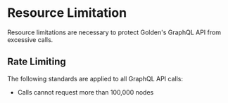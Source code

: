 # Resource Limitation

Resource limitations are necessary to protect Golden's GraphQL API from excessive calls.

## Rate Limiting

The following standards are applied to all GraphQL API calls:

* Calls cannot request more than 100,000 nodes
